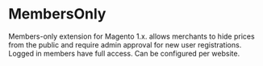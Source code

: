 # MembersOnly
Members-only extension for Magento 1.x. allows merchants to hide prices from the public and require admin approval for new user registrations. Logged in members have full access. Can be configured per website. 
